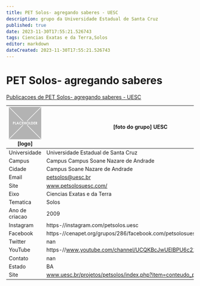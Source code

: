 ```yaml
---
title: PET Solos- agregando saberes - UESC
description: grupo da Universidade Estadual de Santa Cruz
published: true
date: 2023-11-30T17:55:21.526743
tags: Ciencias Exatas e da Terra,Solos
editor: markdown
dateCreated: 2023-11-30T17:55:21.526743
---
```


# PET Solos- agregando saberes

[Publicacoes de PET Solos- agregando saberes - UESC](/atividade/274PETSolosagregandosaberesUESC/feed.md)

| ![placeholder.png](/placeholder.png) [logo] | [foto do grupo] UESC         |
| ------------------------------------------- | ------------------------------------------------- |
| Universidade                                | Universidade Estadual de Santa Cruz      |
| Campus                                      | Campus Campus Soane Nazare de Andrade            |
| Cidade                                      | Campus Soane Nazare de Andrade             |
| Email                                       | petsolos@uesc.br             |
| Site                                        | www.petsolosuesc.com/              |
| Eixo                                        | Ciencias Exatas e da Terra              |
| Tematica                                    | Solos          |
| Ano de criacao                              | 2009        |
| Instagram                                   | https-//instagram.com/petsolos.uesc         |
| Facebook                                    | https-//cenapet.org/grupos/286/facebook.com/petsolosuesc/          |
| Twitter                                     | nan           |
| YouTube                                     | https-//www.youtube.com/channel/UCQKBcJwUEIBPU6c22ZrIgtA/featured           |
| Contato                                     | nan         |
| Estado                                      |  BA            |
| Site                                        | www.uesc.br/projetos/petsolos/index.php?item=conteudo_projetos.php |
